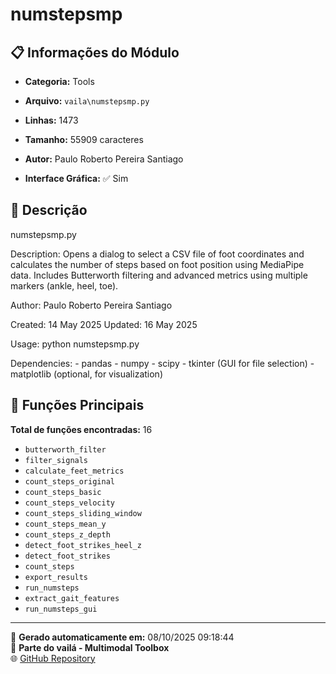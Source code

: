 # numstepsmp

## 📋 Informações do Módulo

- **Categoria:** Tools
- **Arquivo:** `vaila\numstepsmp.py`
- **Linhas:** 1473
- **Tamanho:** 55909 caracteres

- **Autor:** Paulo Roberto Pereira Santiago
- **Interface Gráfica:** ✅ Sim

## 📖 Descrição


numstepsmp.py

Description:
    Opens a dialog to select a CSV file of foot coordinates
    and calculates the number of steps based on foot position using
    MediaPipe data. Includes Butterworth filtering and advanced metrics using
    multiple markers (ankle, heel, toe).

Author:
    Paulo Roberto Pereira Santiago

Created:
    14 May 2025
Updated:
    16 May 2025

Usage:
    python numstepsmp.py

Dependencies:
    - pandas
    - numpy
    - scipy
    - tkinter (GUI for file selection)
    - matplotlib (optional, for visualization)


## 🔧 Funções Principais

**Total de funções encontradas:** 16

- `butterworth_filter`
- `filter_signals`
- `calculate_feet_metrics`
- `count_steps_original`
- `count_steps_basic`
- `count_steps_velocity`
- `count_steps_sliding_window`
- `count_steps_mean_y`
- `count_steps_z_depth`
- `detect_foot_strikes_heel_z`
- `detect_foot_strikes`
- `count_steps`
- `export_results`
- `run_numsteps`
- `extract_gait_features`
- `run_numsteps_gui`




---

📅 **Gerado automaticamente em:** 08/10/2025 09:18:44  
🔗 **Parte do vailá - Multimodal Toolbox**  
🌐 [GitHub Repository](https://github.com/vaila-multimodaltoolbox/vaila)
